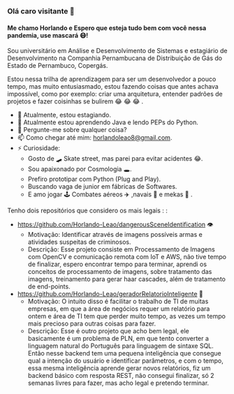 ### Olá caro visitante 👋

#### Me chamo Horlando e Espero que esteja tudo bem com você nessa pandemia, use mascará 😷!

Sou universitário em Análise e Desenvolvimento de Sistemas e estagiário de Desenvolvimento na Companhia Pernambucana de Distribuição de Gás do Estado de Pernambuco, Copergás.

Estou nessa trilha de aprendizagem para ser um desenvolvedor a pouco tempo, mas muito entusiasmado, estou fazendo coisas que antes achava impossível, como por exemplo: criar uma arquitetura, entender padrões de projetos e fazer coisinhas se bulirem 😂 😂 😂 .

- 🔭 Atualmente, estou estagiando.
- 🌱 Atualmente estou aprendendo Java e lendo PEPs do Python.
- 💬 Pergunte-me sobre qualquer coisa?
- 📫 Como chegar até mim: horlandoleao8@gmail.com.
- ⚡ Curiosidade: 
  - Gosto de 🛹 Skate street, mas parei para evitar acidentes 😂.
  - Sou apaixonado por Cosmologia 🕳️.
  - Prefiro prototipar com Python (Plug and Play).
  - Buscando vaga de junior em fábricas de Softwares.
  - E amo jogar 🕹️ Combates aéreos ✈️ ,navais 🚢 e mekas 🤖 .

Tenho dois repositórios que considero os mais legais : :

 * https://github.com/Horlando-Leao/dangerousSceneIdentification 👁️
    * Motivação: Identificar através de imagens possíveis armas e atividades suspeitas de criminosos.
    * Descrição: Esse projeto consiste em Processamento de Imagens com OpenCV e comunicação remota com IoT e AWS, não tive tempo de finalizar, espero encontrar tempo para terminar, aprendi os conceitos de processamento de imagens, sobre tratamento das imagens, treinamento para gerar haar cascades, além de tratamento de end-points. 
 * https://github.com/Horlando-Leao/geradorRelatorioInteligente 🧠
    * Motivação: O intuito disso é facilitar o trabalho de TI de muitas empresas, em que a área de negócios requer um relatório para ontem e área de TI tem que perder muito tempo, as vezes um tempo mais precioso para outras coisas para fazer.
    * Descrição: Esse é outro projeto que acho bem legal, ele basicamente é um problema de PLN, em que tento converter a linguagem natural do Português para linguagem de sintaxe SQL. Então nesse backend tem uma pequena inteligência que consegue qual a intenção do usuário e identificar parâmetros, e com o tempo, essa mesma inteligência aprende gerar novos relatórios, fiz um backend básico com resposta REST, não consegui finalizar, só 2 semanas livres para fazer, mas acho legal e pretendo terminar.

